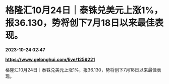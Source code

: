 # 格隆汇10月24日｜泰铢兑美元上涨1%，报36.130，势将创下7月18日以来最佳表现。

**2023-10-24 02:47**

**https://www.gelonghui.com/live/1259221**

格隆汇10月24日｜泰铢兑美元上涨1%，报36.130，势将创下7月18日以来最佳表现。